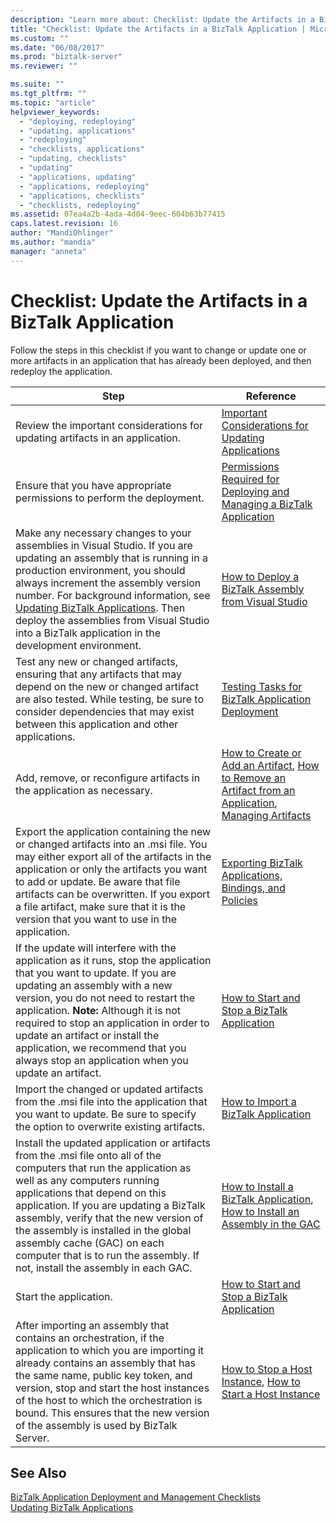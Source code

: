 ```yaml
---
description: "Learn more about: Checklist: Update the Artifacts in a BizTalk Application"
title: "Checklist: Update the Artifacts in a BizTalk Application | Microsoft Docs"
ms.custom: ""
ms.date: "06/08/2017"
ms.prod: "biztalk-server"
ms.reviewer: ""

ms.suite: ""
ms.tgt_pltfrm: ""
ms.topic: "article"
helpviewer_keywords: 
  - "deploying, redeploying"
  - "updating, applications"
  - "redeploying"
  - "checklists, applications"
  - "updating, checklists"
  - "updating"
  - "applications, updating"
  - "applications, redeploying"
  - "applications, checklists"
  - "checklists, redeploying"
ms.assetid: 07ea4a2b-4ada-4d04-9eec-604b63b77415
caps.latest.revision: 16
author: "MandiOhlinger"
ms.author: "mandia"
manager: "anneta"
---
```

# Checklist: Update the Artifacts in a BizTalk Application
Follow the steps in this checklist if you want to change or update one or more artifacts in an application that has already been deployed, and then redeploy the application.  
  
|Step|Reference|  
|----------|---------------|  
|Review the important considerations for updating artifacts in an application.|[Important Considerations for Updating Applications](../core/important-considerations-for-updating-applications.md)|  
|Ensure that you have appropriate permissions to perform the deployment.|[Permissions Required for Deploying and Managing a BizTalk Application](../core/permissions-required-for-deploying-and-managing-a-biztalk-application.md)|  
|Make any necessary changes to your assemblies in Visual Studio. If you are updating an assembly that is running in a production environment, you should always increment the assembly version number. For background information, see [Updating BizTalk Applications](../core/updating-biztalk-applications.md). Then deploy the assemblies from Visual Studio into a BizTalk application in the development environment.|[How to Deploy a BizTalk Assembly from Visual Studio](../core/how-to-deploy-a-biztalk-assembly-from-visual-studio.md)|  
|Test any new or changed artifacts, ensuring that any artifacts that may depend on the new or changed artifact are also tested. While testing, be sure to consider dependencies that may exist between this application and other applications.|[Testing Tasks for BizTalk Application Deployment](../core/testing-tasks-for-biztalk-application-deployment.md)|  
|Add, remove, or reconfigure artifacts in the application as necessary.|[How to Create or Add an Artifact](../core/how-to-create-or-add-an-artifact.md), [How to Remove an Artifact from an Application](../core/how-to-remove-an-artifact-from-an-application.md), [Managing Artifacts](../core/managing-artifacts.md)|  
|Export the application containing the new or changed artifacts into an .msi file. You may either export all of the artifacts in the application or only the artifacts you want to add or update. Be aware that file artifacts can be overwritten. If you export a file artifact, make sure that it is the version that you want to use in the application.|[Exporting BizTalk Applications, Bindings, and Policies](../core/exporting-biztalk-applications-bindings-and-policies.md)|  
|If the update will interfere with the application as it runs, stop the application that you want to update. If you are updating an assembly with a new version, you do not need to restart the application. **Note:**  Although it is not required to stop an application in order to update an artifact or install the application, we recommend that you always stop an application when you update an artifact.|[How to Start and Stop a BizTalk Application](../core/how-to-start-and-stop-a-biztalk-application.md)|  
|Import the changed or updated artifacts from the .msi file into the application that you want to update. Be sure to specify the option to overwrite existing artifacts.|[How to Import a BizTalk Application](../core/how-to-import-a-biztalk-application.md)|  
|Install the updated application or artifacts from the .msi file onto all of the computers that run the application as well as any computers running applications that depend on this application. If you are updating a BizTalk assembly, verify that the new version of the assembly is installed in the global assembly cache (GAC) on each computer that is to run the assembly. If not, install the assembly in each GAC.|[How to Install a BizTalk Application](../core/how-to-install-a-biztalk-application.md), [How to Install an Assembly in the GAC](../core/how-to-install-an-assembly-in-the-gac.md)|  
|Start the application.|[How to Start and Stop a BizTalk Application](../core/how-to-start-and-stop-a-biztalk-application.md)|  
|After importing an assembly that contains an orchestration, if the application to which you are importing it already contains an assembly that has the same name, public key token, and version, stop and start the host instances of the host to which the orchestration is bound. This ensures that the new version of the assembly is used by BizTalk Server.|[How to Stop a Host Instance](../core/how-to-stop-a-host-instance.md), [How to Start a Host Instance](../core/how-to-start-a-host-instance.md)|  
  
## See Also  
 [BizTalk Application Deployment and Management Checklists](../core/biztalk-application-deployment-and-management-checklists.md)   
 [Updating BizTalk Applications](../core/updating-biztalk-applications.md)

